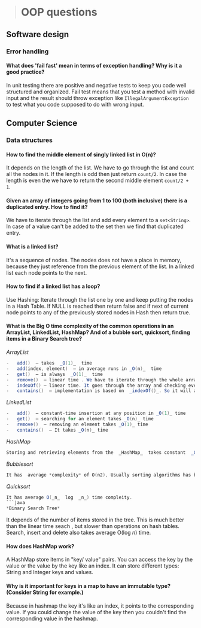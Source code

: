 ># OOP questions

## Software design

### Error handling

#### What does 'fail fast' mean in terms of exception handling? Why is it a good practice?
In unit testing there are positive and negative tests to keep you code well structured  and organized. Fail test means that you test a method with invalid input and the result should throw exception like `IllegalArgumentException` to test what you code supposed to do with wrong input.

## Computer Science

### Data structures

#### How to find the middle element of singly linked list in O(n)?
It depends on the length of the list. We have to go through the list and count all the nodes in it. If the length is odd then 
just return `count/2`. In case the length is even the we have to return the second middle element `count/2 + 1`.
#### Given an array of integers going from 1 to 100 (both inclusive) there is a duplicated entry. How to find it?
We have to iterate through the list and add every element to a `set<String>`. In case of a value can't be added to the set then we find that duplicated entry.
#### What is a linked list? 
It's a sequence of nodes. The nodes does not have a place in memory, because they just reference from the previous element of the list. In a linked list each node points to the next.
#### How to find if a linked list has a loop?
Use Hashing: Iterate through the list one by one and keep putting the nodes in a Hash Table. If NULL is reached then return false and if next of current node points to any of the previously stored nodes in Hash then return true.
#### What is the Big O time complexity of the common operations in an ArrayList, LinkedList, HashMap? And of a bubble sort, quicksort, finding items in a Binary Search tree?
*ArrayList*
```java
-   add()  – takes  _O(1)_  time
-   add(index, element)  – in average runs in _O(n)_  time
-   get()  – is always  _O(1)_  time
-   remove()  – linear time . We have to iterate through the whole array to find the element  for removal. _O(n)_  time
-   indexOf() – linear time. It goes through the array and checking every element one by one.  _O(n)_  time
-   contains()  – implementation is based on  _indexOf()_. So it will also run in _O(n)_  time
```
*LinkedList*
```java
-   add()  – constant-time insertion at any position in _O(1)_ time
-   get()  – searching for an element takes _O(n)_ time
-   remove()  – removing an element takes _O(1)_ time
-   contains()  – It takes _O(n)_ time 
```
*HashMap*

```java
Storing and retrieving elements from the  _HashMap_  takes constant  _O(1)_  time.
```

*Bubblesort*
```java
It has  average *complexity* of О(n2), Usually sorting algorithms has better worst case then bubble sort. 
```
*Quicksort*
```java
It has average O(_n_  log  _n_) time compleity.
```java
*Binary Search Tree*
```
It depends of the number of items stored in the tree. This is much better than the linear time seach , but slower than operations on hash tables. Search, insert and delete also takes average O(log _n_) time.

#### How does HashMap work?

A  HashMap   store items in "key/ value" pairs.
You can access the key by the value or the value by the key like an index.
 It can store different types:  String and Integer keys and values.

#### Why is it important for keys in a map to have an immutable type? (Consider String for example.)

Because in hashmap the key it's like an index, it points to the corresponding value. If you could change the value of the key then you couldn't find the corresponding value in the hashmap.